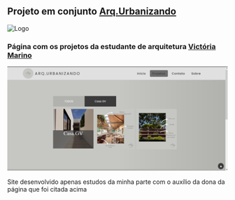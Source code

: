 ## Projeto em conjunto <a href="https://www.instagram.com/arq.urbanizando/">Arq.Urbanizando</a>

<img src="./assetsGeral\PNG\Prancheta 1.png" alt="Logo">

### Página com os projetos da estudante de arquitetura <a href="https://www.instagram.com/vick.marino/">Victória Marino</a>

<img src="./Imagens README\ImgProjetos.png" alt="Página de projetos">

Site desenvolvido apenas estudos da minha parte com o auxílio da dona da página que foi citada acima  